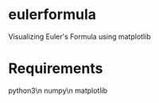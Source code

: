 # eulerformula
Visualizing Euler's Formula using matplotlib

# Requirements
python3\n
numpy\n
matplotlib
